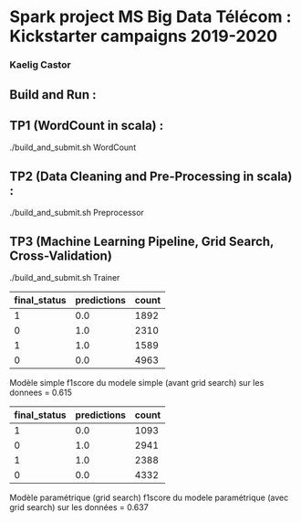 # Spark project MS Big Data Télécom : Kickstarter campaigns 2019-2020
### Kaelig Castor

## Build and Run :

## TP1 (WordCount in scala) :
./build_and_submit.sh WordCount

## TP2 (Data Cleaning and Pre-Processing in scala) :
./build_and_submit.sh Preprocessor

## TP3 (Machine Learning Pipeline, Grid Search, Cross-Validation)
./build_and_submit.sh Trainer


|final_status|predictions|count|
|------------|-----------|-----|
|           1|        0.0| 1892|
|           0|        1.0| 2310|
|           1|        1.0| 1589|
|           0|        0.0| 4963|

Modèle simple
f1score du modele simple (avant grid search) sur les donnees = 0.615

|final_status|predictions|count|
|------------|-----------|-----|
|           1|        0.0| 1093|
|           0|        1.0| 2941|
|           1|        1.0| 2388|
|           0|        0.0| 4332|

Modèle paramétrique (grid search)
f1score du modele paramétrique (avec grid search) sur les données = 0.637

